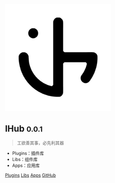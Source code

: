 ![logo](ihub.png)

# IHub <small>0.0.1</small>

> 工欲善其事，必先利其器

- Plugins：插件库
- Libs：组件库
- Apps：应用库

[Plugins](https://doc.ihub.pub/plugins)
[Libs](https://doc.ihub.pub/libs)
[Apps](https://doc.ihub.pub/apps)
[GitHub](https://github.com/ihub-pub)

<!-- ![](https://api.yimian.xyz/img?type=wallpaper) -->
